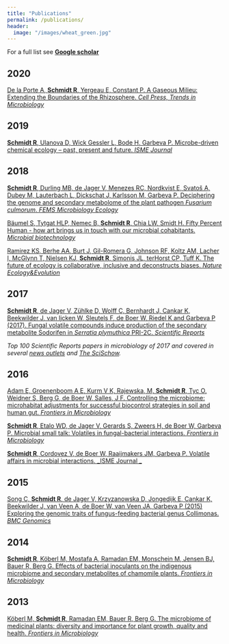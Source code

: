 ```yaml
---
title: "Publications"
permalink: /publications/
header:
  image: "/images/wheat_green.jpg"
---
```


For a full list see [**Google scholar**](https://scholar.google.com/citations?user=oz-Lf6UAAAAJ&hl=en)

## 2020

[De la Porte A, **Schmidt R**, Yergeau E, Constant P. A Gaseous Milieu: Extending the Boundaries of the Rhizosphere. _Cell Press, Trends in Microbiology_](https://academic.oup.com/femsec/article-abstract/94/6/fiy078/4990469?redirectedFrom=fulltext)

## 2019

[**Schmidt R**, Ulanova D, Wick Gessler L, Bode H, Garbeva P. Microbe-driven chemical ecology – past, present and future. _ISME_ _Journal_](https://academic.oup.com/femsec/article-abstract/94/6/fiy078/4990469?redirectedFrom=fulltext)

## 2018

[**Schmidt R**, Durling MB, de Jager V, Menezes RC, Nordkvist E, Svatoš A, Dubey M, Lauterbach L, Dickschat J, Karlsson M, Garbeva P. Deciphering the genome and secondary metabolome of the plant pathogen _Fusarium culmorum_. _FEMS Microbiology Ecology_](https://academic.oup.com/femsec/article-abstract/94/6/fiy078/4990469?redirectedFrom=fulltext)

[Bäumel S, Tytgat HLP, Nemec B, **Schmidt R**, Chia LW, Smidt H. Fifty Percent Human - how art brings us in touch with our microbial cohabitants. _Microbial biotechnology_](https://onlinelibrary.wiley.com/doi/abs/10.1111/1751-7915.13285)

[Ramirez KS, Berhe AA, Burt J, Gil-Romera G, Johnson RF, Koltz AM, Lacher I, McGlynn T, Nielsen KJ, **Schmidt R**, Simonis JL, terHorst CP, Tuff K. The future of ecology is collaborative, inclusive and deconstructs biases. _Nature Ecology&Evolution_](https://www.nature.com/articles/s41559-017-0445-7)

## 2017

[**Schmidt R**, de Jager V, Zühlke D, Wolff C, Bernhardt J, Cankar K, Beekwilder J, van Ijcken W, Sleutels F, de Boer W, Riedel K and Garbeva P (2017). Fungal volatile compounds induce production of the secondary metabolite Sodorifen in _Serratia plymuthica_ PRI-2C. _Scientific Reports_](https://www.nature.com/articles/s41598-017-00893-3)

_Top 100 Scientific Reports papers in microbiology of 2017 and covered in several_ [_news outlets_](https://www.sciencedaily.com/releases/2017/04/170413190718.htm) _and_ [_The SciSchow_](https://www.youtube.com/watch?v=0PlhcI8O1NY)_._

## 2016

[Adam E, Groenenboom A E, Kurm V K, Rajewska, M, **Schmidt R**, Tyc O, Weidner S, Berg G, de Boer W, Salles, J F. Controlling the microbiome: microhabitat adjustments for successful biocontrol strategies in soil and human gut. _Frontiers in Microbiology_](https://www.frontiersin.org/articles/10.3389/fmicb.2016.01079/full)

[**Schmidt R**, Etalo WD, de Jager V, Gerards S, Zweers H, de Boer W, Garbeva P. Microbial small talk: Volatiles in fungal-bacterial interactions. _Frontiers in Microbiology_](https://dx.doi.org/10.3389/fmicb.2015.01495)

[**Schmidt R**, Cordovez V, de Boer W, Raaijmakers JM, Garbeva P. Volatile affairs in microbial interactions. _ISME Journal _](https://www.nature.com/articles/ismej201542)

## 2015

[Song C, **Schmidt R**, de Jager V, Krzyzanowska D, Jongedijk E, Cankar K, Beekwilder J, van Veen A, de Boer W, van Veen JA, Garbeva P (2015) Exploring the genomic traits of fungus-feeding bacterial genus Collimonas. _BMC Genomics_](https://bmcgenomics.biomedcentral.com/articles/10.1186/s12864-015-2289-3)

## 2014

[**Schmidt R**, Köberl M, Mostafa A, Ramadan EM, Monschein M, Jensen BJ, Bauer R, Berg G. Effects of bacterial inoculants on the indigenous microbiome and secondary metabolites of chamomile plants. _Frontiers in Microbiology_](https://www.frontiersin.org/articles/10.3389/fmicb.2014.00064/full)

## 2013

[Köberl M, **Schmidt R**, Ramadan EM, Bauer R, Berg G. The microbiome of medicinal plants: diversity and importance for plant growth, quality and health. _Frontiers in Microbiology_](https://www.frontiersin.org/articles/10.3389/fmicb.2013.00400/full)
